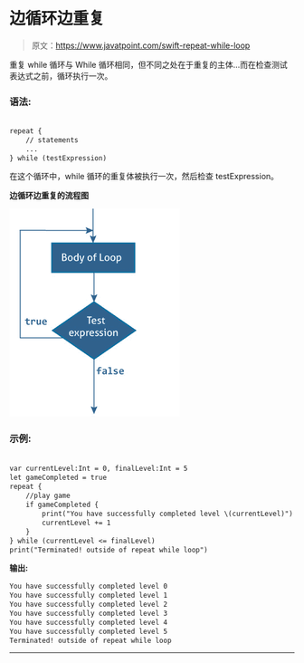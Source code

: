 # 边循环边重复

> 原文：<https://www.javatpoint.com/swift-repeat-while-loop>

重复 while 循环与 While 循环相同，但不同之处在于重复的主体...而在检查测试表达式之前，循环执行一次。

### 语法:

```

repeat {
    // statements
    ...
} while (testExpression)

```

在这个循环中，while 循环的重复体被执行一次，然后检查 testExpression。

**边循环边重复的流程图**

![Swift Repeat while Statement](img/3b8732fd19f86c9378264ccdaaf96206.png)

### 示例:

```

var currentLevel:Int = 0, finalLevel:Int = 5
let gameCompleted = true
repeat {
    //play game
    if gameCompleted {
        print("You have successfully completed level \(currentLevel)")
        currentLevel += 1
    }
} while (currentLevel <= finalLevel)
print("Terminated! outside of repeat while loop")

```

**输出:**

```
You have successfully completed level 0
You have successfully completed level 1
You have successfully completed level 2
You have successfully completed level 3
You have successfully completed level 4
You have successfully completed level 5
Terminated! outside of repeat while loop

```

* * *